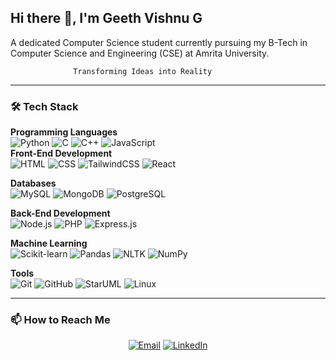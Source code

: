 ## Hi there 👋, I'm Geeth Vishnu G
A dedicated Computer Science student currently pursuing my B-Tech in Computer Science and Engineering (CSE) at Amrita University.


                  Transforming Ideas into Reality

---

### 🛠 Tech Stack
<p>
  <strong>Programming Languages</strong><br>
  <img src="https://img.shields.io/badge/Python-3776AB?style=for-the-badge&logo=python&logoColor=white" alt="Python">
  <img src="https://img.shields.io/badge/C-00599C?style=for-the-badge&logo=c&logoColor=white" alt="C">
  <img src="https://img.shields.io/badge/C++-00599C?style=for-the-badge&logo=cplusplus&logoColor=white" alt="C++">
  <img src="https://img.shields.io/badge/JavaScript-F7DF1E?style=for-the-badge&logo=javascript&logoColor=black" alt="JavaScript"><br>
  <strong>Front-End Development</strong><br>
  <img src="https://img.shields.io/badge/HTML5-E34F26?style=for-the-badge&logo=html5&logoColor=white" alt="HTML">
  <img src="https://img.shields.io/badge/CSS3-1572B6?style=for-the-badge&logo=css3&logoColor=white" alt="CSS">
  <img src="https://img.shields.io/badge/Tailwind_CSS-38B2AC?style=for-the-badge&logo=tailwind-css&logoColor=white" alt="TailwindCSS">
  <img src="https://img.shields.io/badge/React-20232A?style=for-the-badge&logo=react&logoColor=61DAFB" alt="React"><br>
  
  <strong>Databases</strong><br>
  <img src="https://img.shields.io/badge/MySQL-4479A1?style=for-the-badge&logo=mysql&logoColor=white" alt="MySQL">
  <img src="https://img.shields.io/badge/MongoDB-4EA94B?style=for-the-badge&logo=mongodb&logoColor=white" alt="MongoDB">
  <img src="https://img.shields.io/badge/PostgreSQL-336791?style=for-the-badge&logo=postgresql&logoColor=white" alt="PostgreSQL"><br>
  
  <strong>Back-End Development</strong><br>
  <img src="https://img.shields.io/badge/Node.js-339933?style=for-the-badge&logo=nodedotjs&logoColor=white" alt="Node.js">
  <img src="https://img.shields.io/badge/PHP-777BB4?style=for-the-badge&logo=php&logoColor=white" alt="PHP">
  <img src="https://img.shields.io/badge/Express.js-000000?style=for-the-badge&logo=express&logoColor=white" alt="Express.js"><br>
  
  <strong>Machine Learning</strong><br>
  <img src="https://img.shields.io/badge/Scikit--learn-F7931E?style=for-the-badge&logo=scikitlearn&logoColor=white" alt="Scikit-learn">
  <img src="https://img.shields.io/badge/Pandas-150458?style=for-the-badge&logo=pandas&logoColor=white" alt="Pandas">
  <img src="https://img.shields.io/badge/NLTK-303030?style=for-the-badge&logo=nltk&logoColor=white" alt="NLTK">
  <img src="https://img.shields.io/badge/NumPy-013243?style=for-the-badge&logo=numpy&logoColor=white" alt="NumPy"><br>
  
  <strong>Tools</strong><br>
  <img src="https://img.shields.io/badge/Git-F05032?style=for-the-badge&logo=git&logoColor=white" alt="Git">
  <img src="https://img.shields.io/badge/GitHub-181717?style=for-the-badge&logo=github&logoColor=white" alt="GitHub">
  <img src="https://img.shields.io/badge/StarUML-333333?style=for-the-badge&logo=staruml&logoColor=white" alt="StarUML">
  <img src="https://img.shields.io/badge/Linux-FCC624?style=for-the-badge&logo=linux&logoColor=black" alt="Linux">
</p>


---


### 📫 How to Reach Me
<p align="center">
  <a href="mailto:geethvishnu999@gmail.com"><img src="https://img.shields.io/badge/Email-D14836?style=for-the-badge&logo=gmail&logoColor=white" alt="Email"></a>
  <a href="https://www.linkedin.com/in/geeth-vishnu-g"><img src="https://img.shields.io/badge/LinkedIn-0A66C2?style=for-the-badge&logo=linkedin&logoColor=white" alt="LinkedIn"></a>
</p>



